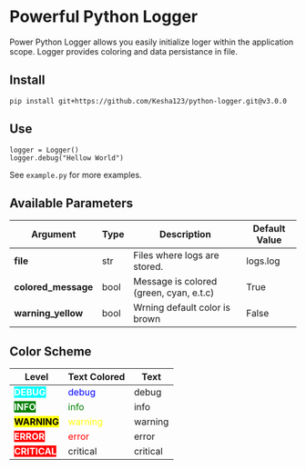 # Powerful Python Logger

Power Python Logger allows you easily initialize loger within the application scope. Logger provides coloring and data persistance in file.

## Install
```
pip install git+https://github.com/Kesha123/python-logger.git@v3.0.0
```

## Use

```
logger = Logger()
logger.debug("Hellow World")
```

See `example.py` for more examples.

## Available Parameters
| Argument | Type | Description | Default Value |
|---|---|---|---|
| **file** | str | Files where logs are stored. | logs.log |
| **colored_message** | bool | Message is colored (green, cyan, e.t.c) | True |
| **warning_yellow** | bool  | Wrning default color is brown | False |

## Color Scheme
| Level | Text Colored| Text |
|---|---|---|
| <span style="color:white; background-color:cyan; font-weight:bold;">DEBUG</span> | <span style="color:blue;">debug</span> | debug |
| <span style="color:white; background-color:green; font-weight:bold;">INFO</span>  | <span style="color:green;">info</span> | info |
| <span style="color:black; background-color:yellow; font-weight:bold;">WARNING</span>  | <span style="color:yellow;">warning</span> | warning |
| <span style="color:white; background-color:red; font-weight:bold;">ERROR</span> | <span style="color:red;">error</span> | error |
| <span style="color:white; background-color:red; font-weight:bold;">CRITICAL</span>  | critical | critical |
